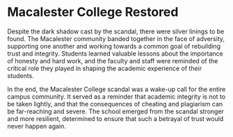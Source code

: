 # Macalester College Restored

Despite the dark shadow cast by the scandal, there were silver linings to be found. The Macalester community banded together in the face of adversity, supporting one another and working towards a common goal of rebuilding trust and integrity. Students learned valuable lessons about the importance of honesty and hard work, and the faculty and staff were reminded of the critical role they played in shaping the academic experience of their students.

In the end, the Macalester College scandal was a wake-up call for the entire campus community. It served as a reminder that academic integrity is not to be taken lightly, and that the consequences of cheating and plagiarism can be far-reaching and severe. The school emerged from the scandal stronger and more resilient, determined to ensure that such a betrayal of trust would never happen again.